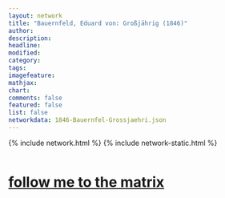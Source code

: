 ```yaml
---
layout: network
title: "Bauernfeld, Eduard von: Großjährig (1846)"
author:
description:
headline:
modified:
category:
tags: 
imagefeature: 
mathjax: 
chart: 
comments: false
featured: false
list: false
networkdata: 1846-Bauernfel-Grossjaehri.json
---
```

{% include network.html %}
{% include network-static.html %}
<div class="row">
  <div class="small-5 small-centered columns"><a href="/matrix134"><h1>follow me to the matrix</h1></a>
</div>
</div>
